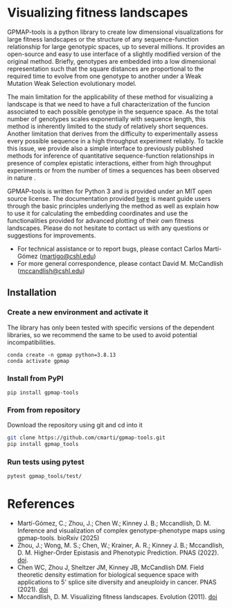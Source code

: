 # Visualizing fitness landscapes

GPMAP-tools is a python library to create low dimensional visualizations for large fitness landscapes
or the structure of any sequence-function relationship for large genotypic spaces, up to several millions. 
It provides an open-source and easy to use interface of a slightly modified version of the original method. 
Briefly, genotypes are embedded into a low dimensional representation such that the square distances are 
proportional to the required time to evolve from one genotype to another under a Weak Mutation Weak Selection 
evolutionary model.


The main limitation for the applicability of these method for visualizing a landscape is that we need to have 
a full characterization of the funcion associated to each possible genotype in the sequence space. As the 
total number of genotypes scales exponentially with sequence length, this method is inherently limited to 
the study of relatively short sequences. Another limitation that derives from the difficulty to experimentally 
assess every possible sequence in a high throughput experiment reliably. To tackle this issue, we provide also 
a simple interface to previously published methods for inference of quantitative sequence-function
relationships in presence of complex epistatic interactions, either from high throughput experiments 
or from the number of times a sequences has been observed in nature .

GPMAP-tools is written for Python 3 and is provided under an MIT open source license. The documentation 
provided [here](https://gpmap-tools.readthedocs.io) is meant guide users through the basic principles 
underlying the method as well as explain how to use it for calculating the embedding coordinates and use 
the functionalities provided for advanced plotting of their own fitness landscapes. Please do not hesitate 
to contact us with any questions or suggestions for improvements.

- For technical assistance or to report bugs, please contact Carlos Martí-Gómez (<martigo@cshl.edu>)
- For more general correspondence, please contact David M. McCandlish (<mccandlish@cshl.edu>)


## Installation

### Create a new environment and activate it

The library has only been tested with specific versions of the dependent libraries, so we recommend the same to be used to avoid potential incompatibilities.

```
conda create -n gpmap python=3.8.13
conda activate gpmap
```

### Install from PyPI

```
pip install gpmap-tools
```

### From from repository

Download the repository using git and cd into it

```bash
git clone https://github.com/cmarti/gpmap-tools.git
pip install gpmap_tools
```

### Run tests using pytest

```bash
pytest gpmap_tools/test/
```

# References
- Martí-Gómez, C.; Zhou, J.; Chen W.; Kinney J. B.; Mccandlish, D. M. Inference and visualization of complex genotype-phenotype maps using gpmap-tools. bioRxiv (2025)
- Zhou, J.; Wong, M. S.; Chen, W.; Krainer, A. R.; Kinney J. B.; Mccandlish, D. M. Higher-Order Epistasis and Phenotypic Prediction. PNAS (2022). [doi](https://doi.org/10.1073/pnas.2204233119).
- Chen WC, Zhou J, Sheltzer JM, Kinney JB, McCandlish DM. Field theoretic density estimation for biological sequence space with applications to 5' splice site diversity and aneuploidy in cancer. PNAS (2021). [doi](https://www.pnas.org/doi/10.1073/pnas.2025782118)
- Mccandlish, D. M. Visualizing fitness landscapes. Evolution (2011). [doi](https://doi.org/10.1111/j.1558-5646.2011.01236.x)
